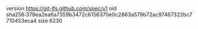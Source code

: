 version https://git-lfs.github.com/spec/v1
oid sha256:378ea2ea6a7359b3472c6156370e0c2863a579b72ac97467322bc7710453eca4
size 6230
